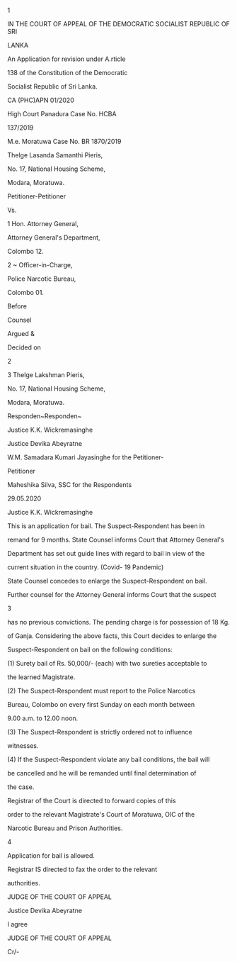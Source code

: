 1

IN THE COURT OF APPEAL OF THE DEMOCRATIC SOCIALIST REPUBLIC OF SRI

LANKA

An Application for revision under A.rticle

138 of the Constitution of the Democratic

Socialist Republic of Sri Lanka.

CA (PHC)APN 01/2020

High Court Panadura Case No. HCBA

137/2019

M.e. Moratuwa Case No. BR 1870/2019

Thelge Lasanda Samanthi Pieris,

No. 17, National Housing Scheme,

Modara, Moratuwa.

Petitioner-Petitioner

Vs.

1 Hon. Attorney General,

Attorney General's Department,

Colombo 12.

2 ~ Officer-in-Charge,

Police Narcotic Bureau,

Colombo 01.

Before

Counsel

Argued &

Decided on

2

3 Thelge Lakshman Pieris,

No. 17, National Housing Scheme,

Modara, Moratuwa.

Responden~Responden~

Justice K.K. Wickremasinghe

Justice Devika Abeyratne

W.M. Samadara Kumari Jayasinghe for the Petitioner-

Petitioner

Maheshika Silva, SSC for the Respondents

29.05.2020

Justice K.K. Wickremasinghe

This is an application for bail. The Suspect-Respondent has been in

remand for 9 months. State Counsel informs Court that Attorney General's

Department has set out guide lines with regard to bail in view of the

current situation in the country. (Covid- 19 Pandemic)

State Counsel concedes to enlarge the Suspect-Respondent on bail.

Further counsel for the Attorney General informs Court that the suspect

3

has no previous convictions. The pending charge is for possession of 18 Kg.

of Ganja. Considering the above facts, this Court decides to enlarge the

Suspect-Respondent on bail on the following conditions:

(1) Surety bail of Rs. 50,000/- (each) with two sureties acceptable to

the learned Magistrate.

(2) The Suspect-Respondent must report to the Police Narcotics

Bureau, Colombo on every first Sunday on each month between

9.00 a.m. to 12.00 noon.

(3) The Suspect-Respondent is strictly ordered not to influence

witnesses.

(4) If the Suspect-Respondent violate any bail conditions, the bail will

be cancelled and he will be remanded until final determination of

the case.

Registrar of the Court is directed to forward copies of this

order to the relevant Magistrate's Court of Moratuwa, OIC of the

Narcotic Bureau and Prison Authorities.

4

Application for bail is allowed.

Registrar IS directed to fax the order to the relevant

authorities.

JUDGE OF THE COURT OF APPEAL

Justice Devika Abeyratne

I agree

JUDGE OF THE COURT OF APPEAL

Cr/-